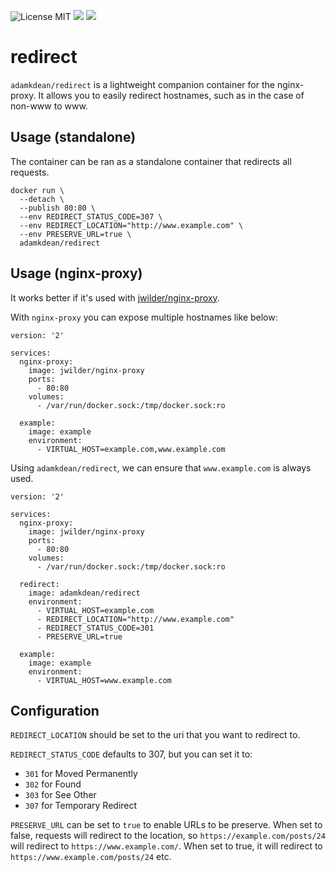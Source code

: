 ![License MIT](https://img.shields.io/badge/license-MIT-blue.svg)
[![](https://img.shields.io/docker/stars/adamkdean/redirect.svg)](https://hub.docker.com/r/adamkdean/redirect 'DockerHub') [![](https://img.shields.io/docker/pulls/adamkdean/redirect.svg)](https://hub.docker.com/r/adamkdean/redirect 'DockerHub')

# redirect

`adamkdean/redirect` is a lightweight companion container for the nginx-proxy. It allows you to easily redirect hostnames, such as in the case of non-www to www.

## Usage (standalone)

The container can be ran as a standalone container that redirects all requests.

```
docker run \
  --detach \
  --publish 80:80 \
  --env REDIRECT_STATUS_CODE=307 \
  --env REDIRECT_LOCATION="http://www.example.com" \
  --env PRESERVE_URL=true \
  adamkdean/redirect
```

## Usage (nginx-proxy)

It works better if it's used with [jwilder/nginx-proxy](https://github.com/jwilder/nginx-proxy).

With `nginx-proxy` you can expose multiple hostnames like below:

```
version: '2'

services:
  nginx-proxy:
    image: jwilder/nginx-proxy
    ports:
      - 80:80
    volumes:
      - /var/run/docker.sock:/tmp/docker.sock:ro

  example:
    image: example
    environment:
      - VIRTUAL_HOST=example.com,www.example.com
```

Using `adamkdean/redirect`, we can ensure that `www.example.com` is always used.

```
version: '2'

services:
  nginx-proxy:
    image: jwilder/nginx-proxy
    ports:
      - 80:80
    volumes:
      - /var/run/docker.sock:/tmp/docker.sock:ro

  redirect:
    image: adamkdean/redirect
    environment:
      - VIRTUAL_HOST=example.com
      - REDIRECT_LOCATION="http://www.example.com"
      - REDIRECT_STATUS_CODE=301
      - PRESERVE_URL=true

  example:
    image: example
    environment:
      - VIRTUAL_HOST=www.example.com
```

## Configuration

`REDIRECT_LOCATION` should be set to the uri that you want to redirect to.

`REDIRECT_STATUS_CODE` defaults to 307, but you can set it to:

- `301` for Moved Permanently
- `302` for Found
- `303` for See Other
- `307` for Temporary Redirect

`PRESERVE_URL` can be set to `true` to enable URLs to be preserve. When set to false, requests will redirect to the location, so `https://example.com/posts/24` will redirect to `https://www.example.com/`. When set to true, it will redirect to `https://www.example.com/posts/24` etc.
